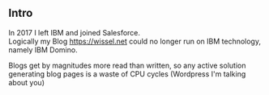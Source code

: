 ##  Intro

In 2017 I left IBM and joined Salesforce.<br />
Logically my Blog https://wissel.net could no longer run
on IBM technology, namely IBM Domino.

Blogs get by magnitudes more read than written, so any active solution generating blog pages is a waste of CPU cycles (Wordpress I'm talking about you)
